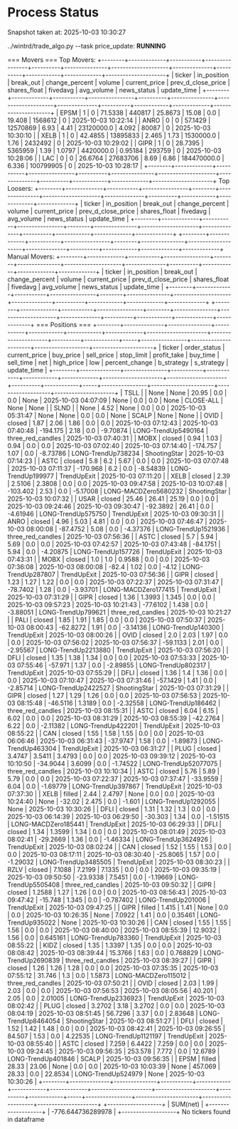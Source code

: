 # Process Status

Snapshot taken at: 2025-10-03 10:30:27

../wintrd/trade_algo.py --task price_update: **RUNNING**

=== Movers ===
Top Movers:
+--------+-------------+-----------+----------------+----------+---------------+--------------------+--------------+----------+------------+-------------+---------------------+
| ticker | in_position | break_out | change_percent |  volume  | current_price | prev_d_close_price | shares_float | fivedavg | avg_volume | news_status |     update_time     |
+--------+-------------+-----------+----------------+----------+---------------+--------------------+--------------+----------+------------+-------------+---------------------+
|  EPSM  |      1      |     0     |    71.5338     |  440817  |    25.8673    |       15.08        |     0.0      |  19.408  |  1568612   |      0      | 2025-10-03 10:22:14 |
|  ANRO  |      0      |     0     |    57.1429     | 12570869 |      6.93     |        4.41        |  23120000.0  |  4.092   |   80087    |      0      | 2025-10-03 10:30:10 |
|  XELB  |      1      |     0     |    42.4855     | 13895833 |     2.465     |        1.73        |  1530000.0   |   1.76   |  2432492   |      0      | 2025-10-03 10:29:02 |
|  GIPR  |      1      |     0     |    28.7395     | 5365959  |      1.39     |       1.0797       |  4420000.0   | 0.95184  |   293759   |      0      | 2025-10-03 10:28:06 |
|  LAC   |      0      |     0     |    26.6764     | 27683706 |      8.69     |        6.86        | 184470000.0  |  6.336   | 100799905  |      0      | 2025-10-03 10:28:17 |
+--------+-------------+-----------+----------------+----------+---------------+--------------------+--------------+----------+------------+-------------+---------------------+
Top Loosers:
+--------+-------------+-----------+----------------+--------+---------------+--------------------+--------------+----------+------------+-------------+-------------+
| ticker | in_position | break_out | change_percent | volume | current_price | prev_d_close_price | shares_float | fivedavg | avg_volume | news_status | update_time |
+--------+-------------+-----------+----------------+--------+---------------+--------------------+--------------+----------+------------+-------------+-------------+
+--------+-------------+-----------+----------------+--------+---------------+--------------------+--------------+----------+------------+-------------+-------------+
Manual Movers:
+--------+-------------+-----------+----------------+--------+---------------+--------------------+--------------+----------+------------+-------------+-------------+
| ticker | in_position | break_out | change_percent | volume | current_price | prev_d_close_price | shares_float | fivedavg | avg_volume | news_status | update_time |
+--------+-------------+-----------+----------------+--------+---------------+--------------------+--------------+----------+------------+-------------+-------------+
+--------+-------------+-----------+----------------+--------+---------------+--------------------+--------------+----------+------------+-------------+-------------+
=== Positions ===
+--------+--------------+---------------+-----------+------------+------------+-------------+---------------------+---------------------+----------+------------+-----+----------------+----------------------+-------------------+---------------------+
| ticker | order_status | current_price | buy_price | sell_price | stop_limit | profit_take |       buy_time      |      sell_time      |   net    | high_price | low | percent_change |      b_strategy      |     s_strategy    |     update_time     |
+--------+--------------+---------------+-----------+------------+------------+-------------+---------------------+---------------------+----------+------------+-----+----------------+----------------------+-------------------+---------------------+
|  TSLL  |              |      None     |    None   |   20.95    |    0.0     |     0.0     |         None        | 2025-10-03 04:07:09 |   None   |    0.0     | 0.0 |      None      |      CLOSE-ALL       |        None       |         None        |
|  SLND  |              |      None     |    4.52   |    None    |    0.0     |     0.0     | 2025-10-03 05:31:47 |         None        |   None   |    0.0     | 0.0 |      None      |        SCALP         |        None       |         None        |
|  OVID  |    closed    |      1.87     |    2.06   |    1.86    |    0.0     |     0.0     | 2025-10-03 07:12:43 | 2025-10-03 07:40:48 | -194.175 |    2.18    | 0.0 |    -9.70874    | LONG-TrendUp5490164  | three_red_candles | 2025-10-03 07:40:31 |
|  MOBX  |    closed    |      0.94     |    1.03   |    0.94    |    0.0     |     0.0     | 2025-10-03 07:02:40 | 2025-10-03 07:14:40 | -174.757 |    1.07    | 0.0 |    -8.73786    |  LONG-TrendUp738234  |    ShootingStar   | 2025-10-03 07:14:23 |
|  ASTC  |    closed    |      5.8      |    6.2    |    5.67    |    0.0     |     0.0     | 2025-10-03 07:07:48 | 2025-10-03 07:11:37 | -170.968 |    6.2     | 0.0 |    -8.54839    |  LONG-TrendUp199977  |    TrendUpExit    | 2025-10-03 07:11:20 |
|  XELB  |    closed    |      2.39     |   2.5106  |   2.3808   |    0.0     |     0.0     | 2025-10-03 09:47:58 | 2025-10-03 10:07:48 | -103.402 |    2.53    | 0.0 |    -5.17008    | LONG-MACDZero5680232 |    ShootingStar   | 2025-10-03 10:07:32 |
|  USAR  |    closed    |     25.46     |   26.41   |   25.19    |    0.0     |     0.0     | 2025-10-03 09:24:46 | 2025-10-03 09:30:47 | -92.3892 |   26.41    | 0.0 |    -4.61946    |  LONG-TrendUp575750  |    TrendUpExit    | 2025-10-03 09:30:31 |
|  ANRO  |    closed    |      4.96     |    5.03   |    4.81    |    0.0     |     0.0     | 2025-10-03 07:46:47 | 2025-10-03 08:00:08 | -87.4752 |    5.08    | 0.0 |    -4.37376    | LONG-TrendUp1521936  | three_red_candles | 2025-10-03 07:56:36 |
|  ASTC  |    closed    |      5.7      |    5.94   |    5.69    |    0.0     |     0.0     | 2025-10-03 07:42:57 | 2025-10-03 07:43:48 | -84.1751 |    5.94    | 0.0 |    -4.20875    |  LONG-TrendUp157726  |    TrendUpExit    | 2025-10-03 07:43:31 |
|  MOBX  |    closed    |      1.0      |    1.0    |   0.9588   |    0.0     |     0.0     | 2025-10-03 07:36:08 | 2025-10-03 08:00:08 |  -82.4   |    1.02    | 0.0 |     -4.12      |  LONG-TrendUp287807  |    TrendUpExit    | 2025-10-03 07:56:36 |
|  GIPR  |    closed    |      1.23     |    1.27   |    1.22    |    0.0     |     0.0     | 2025-10-03 07:22:37 | 2025-10-03 07:31:47 | -78.7402 |    1.28    | 0.0 |    -3.93701    | LONG-MACDZero177415  |    TrendUpExit    | 2025-10-03 07:31:29 |
|  GIPR  |    closed    |      1.36     |   1.3993  |   1.345    |    0.0     |     0.0     | 2025-10-03 09:57:23 | 2025-10-03 10:21:43 | -77.6102 |   1.438    | 0.0 |    -3.88051    |  LONG-TrendUp799621  | three_red_candles | 2025-10-03 10:21:27 |
|  PALI  |    closed    |      1.85     |    1.91   |    1.85    |    0.0     |     0.0     | 2025-10-03 07:50:37 | 2025-10-03 08:00:43 | -62.8272 |    1.91    | 0.0 |    -3.14136    |  LONG-TrendUp140300  |    TrendUpExit    | 2025-10-03 08:00:26 |
|  OVID  |    closed    |      2.0      |    2.03   |    1.97    |    0.0     |     0.0     | 2025-10-03 07:56:02 | 2025-10-03 07:56:37 | -59.1133 |    2.01    | 0.0 |    -2.95567    | LONG-TrendUp2213880  |    TrendUpExit    | 2025-10-03 07:56:20 |
|  DFLI  |    closed    |      1.35     |    1.38   |    1.34    |    0.0     |     0.0     | 2025-10-03 07:53:33 | 2025-10-03 07:55:46 | -57.971  |    1.37    | 0.0 |    -2.89855    |  LONG-TrendUp802317  |    TrendUpExit    | 2025-10-03 07:55:29 |
|  DFLI  |    closed    |      1.36     |    1.4    |    1.36    |    0.0     |     0.0     | 2025-10-03 07:10:47 | 2025-10-03 07:31:46 | -57.1429 |    1.41    | 0.0 |    -2.85714    | LONG-TrendUp2422527  |    ShootingStar   | 2025-10-03 07:31:29 |
|  GIPR  |    closed    |      1.27     |    1.29   |    1.26    |    0.0     |     0.0     | 2025-10-03 07:56:53 | 2025-10-03 08:15:48 | -46.5116 |   1.3189   | 0.0 |    -2.32558    |  LONG-TrendUp186462  | three_red_candles | 2025-10-03 08:15:31 |
|  ASTC  |    closed    |      6.04     |    6.15   |    6.02    |    0.0     |     0.0     | 2025-10-03 08:31:29 | 2025-10-03 08:55:39 | -42.2764 |    6.22    | 0.0 |    -2.11382    |  LONG-TrendUp422201  |    TrendUpExit    | 2025-10-03 08:55:22 |
|  CAN   |    closed    |      1.55     |    1.58   |    1.55    |    0.0     |     0.0     | 2025-10-03 06:06:46 | 2025-10-03 06:31:43 | -37.9747 |    1.58    | 0.0 |    -1.89873    |  LONG-TrendUp463304  |    TrendUpExit    | 2025-10-03 06:31:27 |
|  PLUG  |    closed    |     3.4747    |   3.5411  |   3.4793   |    0.0     |     0.0     | 2025-10-03 09:39:12 | 2025-10-03 10:10:50 | -34.9044 |   3.6099   | 0.0 |    -1.74522    | LONG-TrendUp52077075 | three_red_candles | 2025-10-03 10:10:34 |
|  ASTC  |    closed    |      5.76     |    5.89   |    5.79    |    0.0     |     0.0     | 2025-10-03 07:22:37 | 2025-10-03 07:37:47 | -33.9559 |    6.04    | 0.0 |    -1.69779    |  LONG-TrendUp397867  |    TrendUpExit    | 2025-10-03 07:37:30 |
|  XELB  |    filled    |      2.44     |   2.4797  |    None    |    0.0     |     0.0     | 2025-10-03 10:24:40 |         None        |  -32.02  |   2.475    | 0.0 |     -1.601     | LONG-TrendUp1292055  |        None       | 2025-10-03 10:30:26 |
|  DFLI  |    closed    |      1.31     |    1.32   |    1.3     |    0.0     |     0.0     | 2025-10-03 06:14:39 | 2025-10-03 06:29:50 | -30.303  |    1.34    | 0.0 |    -1.51515    | LONG-MACDZero185441  |    TrendUpExit    | 2025-10-03 06:29:33 |
|  DFLI  |    closed    |      1.34     |   1.3599  |    1.34    |    0.0     |     0.0     | 2025-10-03 08:01:49 | 2025-10-03 08:02:41 | -29.2669 |    1.36    | 0.0 |    -1.46334    | LONG-TrendUp3624926  |    TrendUpExit    | 2025-10-03 08:02:24 |
|  CAN   |    closed    |      1.52     |    1.55   |    1.53    |    0.0     |     0.0     | 2025-10-03 08:17:11 | 2025-10-03 08:30:40 | -25.8065 |    1.57    | 0.0 |    -1.29032    | LONG-TrendUp3485505  |    TrendUpExit    | 2025-10-03 08:30:23 |
|  RZLV  |    closed    |     7.1088    |   7.2199  |   7.1335   |    0.0     |     0.0     | 2025-10-03 09:35:19 | 2025-10-03 09:50:50 | -23.9338 |   7.5451   | 0.0 |    -1.19669    | LONG-TrendUp5505408  | three_red_candles | 2025-10-03 09:50:32 |
|  GIPR  |    closed    |     1.2588    |    1.27   |    1.26    |    0.0     |     0.0     | 2025-10-03 08:56:43 | 2025-10-03 09:47:42 | -15.748  |   1.345    | 0.0 |   -0.787402    |  LONG-TrendUp201006  |    TrendUpExit    | 2025-10-03 09:47:25 |
|  GIPR  |    filled    |     1.415     |    1.41   |    None    |    0.0     |     0.0     | 2025-10-03 10:26:35 |         None        |  7.0922  |    1.41    | 0.0 |    0.35461     |  LONG-TrendUp935022  |        None       | 2025-10-03 10:30:26 |
|  CAN   |    closed    |      1.55     |    1.55   |    1.56    |    0.0     |     0.0     | 2025-10-03 08:40:00 | 2025-10-03 08:55:39 | 12.9032  |    1.56    | 0.0 |    0.645161    |  LONG-TrendUp783360  |    TrendUpExit    | 2025-10-03 08:55:22 |
|  KIDZ  |    closed    |      1.35     |   1.3397  |    1.35    |    0.0     |     0.0     | 2025-10-03 08:08:42 | 2025-10-03 08:39:44 | 15.3766  |    1.63    | 0.0 |    0.768829    | LONG-TrendUp2690839  | three_red_candles | 2025-10-03 08:39:27 |
|  GIPR  |    closed    |      1.26     |    1.26   |    1.28    |    0.0     |     0.0     | 2025-10-03 07:35:35 | 2025-10-03 07:55:12 |  31.746  |    1.3     | 0.0 |     1.5873     | LONG-MACDZero115012  | three_red_candles | 2025-10-03 07:50:21 |
|  OVID  |    closed    |      2.03     |    1.99   |    2.03    |    0.0     |     0.0     | 2025-10-03 07:56:53 | 2025-10-03 08:05:56 |  40.201  |    2.05    | 0.0 |    2.01005     | LONG-TrendUp2336923  |    TrendUpExit    | 2025-10-03 08:02:42 |
|  PLUG  |    closed    |     3.2702    |    3.18   |   3.2702   |    0.0     |     0.0     | 2025-10-03 08:04:19 | 2025-10-03 08:51:45 | 56.7296  |    3.37    | 0.0 |    2.83648     | LONG-TrendUp8464054  |    ShootingStar   | 2025-10-03 08:51:27 |
|  DFLI  |    closed    |      1.52     |    1.42   |    1.48    |    0.0     |     0.0     | 2025-10-03 08:42:41 | 2025-10-03 09:26:55 |  84.507  |    1.53    | 0.0 |    4.22535     | LONG-TrendUp1121197  |    TrendUpExit    | 2025-10-03 08:55:40 |
|  ASTC  |    closed    |     7.259     |   6.4422  |   7.259    |    0.0     |     0.0     | 2025-10-03 09:24:45 | 2025-10-03 09:56:35 | 253.578  |   7.772    | 0.0 |    12.6789     |  LONG-TrendUp401846  |       SCALP       | 2025-10-03 09:56:35 |
|  EPSM  |    filled    |     28.33     |   23.06   |    None    |    0.0     |     0.0     | 2025-10-03 10:03:39 |         None        | 457.069  |   28.33    | 0.0 |    22.8534     |  LONG-TrendUp524979  |        None       | 2025-10-03 10:30:26 |
+--------+--------------+---------------+-----------+------------+------------+-------------+---------------------+---------------------+----------+------------+-----+----------------+----------------------+-------------------+---------------------+
+-------------------+
|      SUM(net)     |
+-------------------+
| -776.644736289978 |
+-------------------+
No tickers found in dataframe
